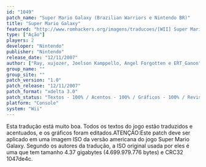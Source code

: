 ```yaml
---
id: "1049"
patch_name: "Super Mario Galaxy (Brazilian Warriors e Nintendo BR)"
title: "Super Mario Galaxy"
featured: "http://www.romhackers.org/imagens/traducoes/[WII] Super Mario Galaxy - Brazilian Warriors e Nintendo BR - 1.jpg"
type: ["Ação"]
players: 2
developer: "Nintendo"
publisher: "Nintendo"
release_date: "12/11/2007"
author: ["Ray, xujozer, Joelson Kamppello, Angel Forgotten e ERT_Ganon"]
group_name: ""
group_site: ""
patch_version: "1.0"
patch_release: "12/11/2007"
patch_format: "xdelta 3.0"
patch_status: "Textos - 100% / Acentos - 100% / Gráficos - 100% / Revisão - 100%"
platform: "Console"
system: "Wii"
---
```


Esta tradução está muito boa. Todos os textos do jogo estão traduzidos e acentuados, e os gráficos foram editados.ATENÇÃO:Este patch deve ser aplicado em uma imagem ISO da versão americana do jogo Super Mario Galaxy. Segundo os autores da tradução, a ISO original usada por eles é uma que tem tamanho 4.37 gigabytes (4.699.979.776 bytes) e CRC32 1047de4c.